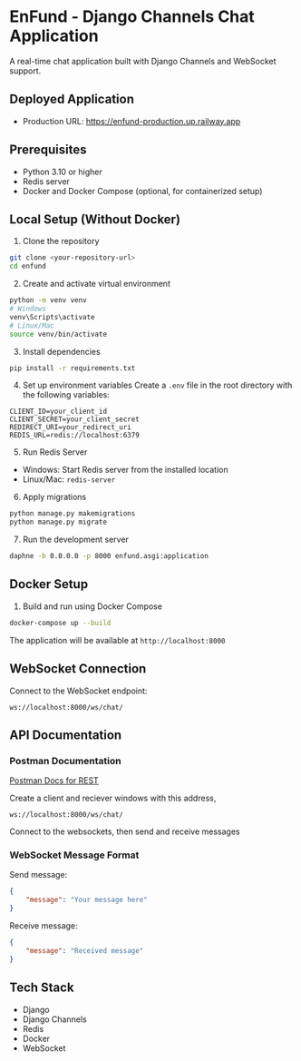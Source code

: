 # EnFund - Django Channels Chat Application

A real-time chat application built with Django Channels and WebSocket support.

## Deployed Application
- Production URL: https://enfund-production.up.railway.app

## Prerequisites
- Python 3.10 or higher
- Redis server
- Docker and Docker Compose (optional, for containerized setup)

## Local Setup (Without Docker)

1. Clone the repository
```bash
git clone <your-repository-url>
cd enfund
```

2. Create and activate virtual environment
```bash
python -m venv venv
# Windows
venv\Scripts\activate
# Linux/Mac
source venv/bin/activate
```

3. Install dependencies
```bash
pip install -r requirements.txt
```

4. Set up environment variables
Create a `.env` file in the root directory with the following variables:
```
CLIENT_ID=your_client_id
CLIENT_SECRET=your_client_secret
REDIRECT_URI=your_redirect_uri
REDIS_URL=redis://localhost:6379
```

5. Run Redis Server
- Windows: Start Redis server from the installed location
- Linux/Mac: `redis-server`

6. Apply migrations
```bash
python manage.py makemigrations
python manage.py migrate
```

7. Run the development server
```bash
daphne -b 0.0.0.0 -p 8000 enfund.asgi:application
```

## Docker Setup

1. Build and run using Docker Compose
```bash
docker-compose up --build
```

The application will be available at `http://localhost:8000`

## WebSocket Connection

Connect to the WebSocket endpoint:
```
ws://localhost:8000/ws/chat/
```

## API Documentation

### Postman Documentation

[Postman Docs for REST](https://documenter.getpostman.com/view/32604647/2sAYk8ui8m)

Create a client and reciever windows with this address,
```
ws://localhost:8000/ws/chat/
```
Connect to the websockets, then send and receive messages




### WebSocket Message Format

Send message:
```json
{
    "message": "Your message here"
}
```

Receive message:
```json
{
    "message": "Received message"
}
```


## Tech Stack
- Django
- Django Channels
- Redis
- Docker
- WebSocket

